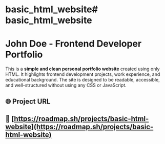 # basic_html_website# basic_html_website

# John Doe - Frontend Developer Portfolio

This is a **simple and clean personal portfolio website** created using only HTML. It highlights frontend development projects, work experience, and educational background. The site is designed to be readable, accessible, and well-structured without using any CSS or JavaScript.

## 🌐 Project URL

## 🔗 [https://roadmap.sh/projects/basic-html-website](https://roadmap.sh/projects/basic-html-website)
